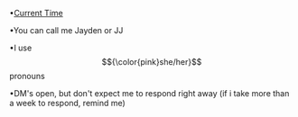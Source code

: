 •[Current Time](https://time.is/Birmingham,_United_States)

•You can call me Jayden or JJ

•I use $${\color{pink}she/her}$$ pronouns

•DM's open, but don't expect me to respond right away (if i take more than a week to respond, remind me)

